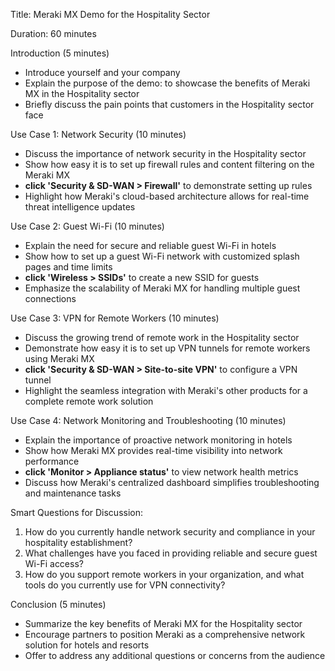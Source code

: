 Title: Meraki MX Demo for the Hospitality Sector

Duration: 60 minutes

Introduction (5 minutes)
- Introduce yourself and your company
- Explain the purpose of the demo: to showcase the benefits of Meraki MX in the Hospitality sector
- Briefly discuss the pain points that customers in the Hospitality sector face

Use Case 1: Network Security (10 minutes)
- Discuss the importance of network security in the Hospitality sector
- Show how easy it is to set up firewall rules and content filtering on the Meraki MX
- **click 'Security & SD-WAN > Firewall'** to demonstrate setting up rules
- Highlight how Meraki's cloud-based architecture allows for real-time threat intelligence updates

Use Case 2: Guest Wi-Fi (10 minutes)
- Explain the need for secure and reliable guest Wi-Fi in hotels
- Show how to set up a guest Wi-Fi network with customized splash pages and time limits
- **click 'Wireless > SSIDs'** to create a new SSID for guests
- Emphasize the scalability of Meraki MX for handling multiple guest connections

Use Case 3: VPN for Remote Workers (10 minutes)
- Discuss the growing trend of remote work in the Hospitality sector
- Demonstrate how easy it is to set up VPN tunnels for remote workers using Meraki MX
- **click 'Security & SD-WAN > Site-to-site VPN'** to configure a VPN tunnel
- Highlight the seamless integration with Meraki's other products for a complete remote work solution

Use Case 4: Network Monitoring and Troubleshooting (10 minutes)
- Explain the importance of proactive network monitoring in hotels
- Show how Meraki MX provides real-time visibility into network performance
- **click 'Monitor > Appliance status'** to view network health metrics
- Discuss how Meraki's centralized dashboard simplifies troubleshooting and maintenance tasks

Smart Questions for Discussion:
1. How do you currently handle network security and compliance in your hospitality establishment?
2. What challenges have you faced in providing reliable and secure guest Wi-Fi access?
3. How do you support remote workers in your organization, and what tools do you currently use for VPN connectivity?

Conclusion (5 minutes)
- Summarize the key benefits of Meraki MX for the Hospitality sector
- Encourage partners to position Meraki as a comprehensive network solution for hotels and resorts
- Offer to address any additional questions or concerns from the audience